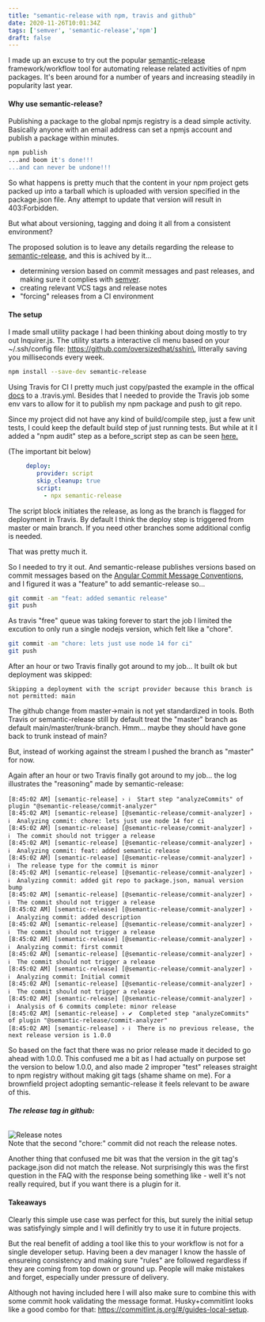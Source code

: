 ```yaml
---
title: "semantic-release with npm, travis and github"
date: 2020-11-26T10:01:34Z
tags: ['semver', 'semantic-release','npm']
draft: false
---
```

I made up an excuse to try out the popular [semantic-release](https://www.npmjs.com/package/semantic-release) framework/workflow tool for automating release related activities of npm packages. It's been around for a number of years and increasing steadily in popularity last year.

#### Why use semantic-release?

Publishing a package to the global npmjs registry is a dead simple activity. Basically anyone with an email address can set a npmjs account and publish a package within minutes.
``` sh
npm publish
...and boom it's done!!!
...and can never be undone!!!
```

So what happens is pretty much that the content in your npm project gets packed up into a tarball which is uploaded with version specified in the package.json file. Any attempt to update that version will result in 403:Forbidden. 

But what about versioning, tagging and doing it all from a consistent environment? 

The proposed solution is to leave any details regarding the release to [semantic-release](https://www.npmjs.com/package/semantic-release), and this is achived by it...
- determining version based on commit messages and past releases, and making sure it complies with [semver](https://semver.org/).
- creating relevant VCS tags and release notes
- "forcing" releases from a CI environment

#### The setup
I made small utility package I had been thinking about doing mostly to try out Inquirer.js. The utility starts a interactive cli menu based on your ~/.ssh/config file: https://github.com/oversizedhat/sshin\, litterally saving you milliseconds every week.

``` sh
npm install --save-dev semantic-release
```

Using Travis for CI I pretty much just copy/pasted the example in the offical [docs](https://semantic-release.gitbook.io/semantic-release/recipes/recipes/travis) to a .travis.yml. Besides that I needed to provide the Travis job some env vars to allow for it to publish my npm package and push to git repo.

Since my project did not have any kind of build/compile step, just a few unit tests, I could keep the default build step of just running tests. But while at it I added a "npm audit" step as a before_script step as can be seen [here.](https://github.com/oversizedhat/sshin/blob/master/.travis.yml)

(The important bit below)
```yml
     deploy:
        provider: script
        skip_cleanup: true
        script:
          - npx semantic-release
```
The script block initiates the release, as long as the branch is flagged for deployment in Travis. By default I think the deploy step is triggered from master or main branch. If you need other branches some additional config is needed.

That was pretty much it.

So I needed to try it out. And semantic-release publishes versions based on commit messages based on the [Angular Commit Message Conventions](https://github.com/angular/angular.js/blob/master/DEVELOPERS.md#-git-commit-guidelines), and I figured it was a "feature" to add semantic-release so...

```sh
git commit -am "feat: added semantic release"
git push
```
As travis "free" queue was taking forever to start the job I limited the excution to only run a single nodejs version, which felt like a "chore".

```sh
git commit -am "chore: lets just use node 14 for ci"
git push
```
After an hour or two Travis finally got around to my job...
It built ok but deployment was skipped:
```
Skipping a deployment with the script provider because this branch is not permitted: main
```

The github change from master->main is not yet standardized in tools. Both Travis or semantic-release still by default treat the "master" branch as default main/master/trunk-branch. Hmm... maybe they should have gone back to trunk instead of main? 

But, instead of working against the stream I pushed the branch as "master" for now.

Again after an hour or two Travis finally got around to my job... the log illustrates the "reasoning" made by semantic-release:
```
[8:45:02 AM] [semantic-release] › ℹ  Start step "analyzeCommits" of plugin "@semantic-release/commit-analyzer"
[8:45:02 AM] [semantic-release] [@semantic-release/commit-analyzer] › ℹ  Analyzing commit: chore: lets just use node 14 for ci
[8:45:02 AM] [semantic-release] [@semantic-release/commit-analyzer] › ℹ  The commit should not trigger a release
[8:45:02 AM] [semantic-release] [@semantic-release/commit-analyzer] › ℹ  Analyzing commit: feat: added semantic release
[8:45:02 AM] [semantic-release] [@semantic-release/commit-analyzer] › ℹ  The release type for the commit is minor
[8:45:02 AM] [semantic-release] [@semantic-release/commit-analyzer] › ℹ  Analyzing commit: added git repo to package.json, manual version bump
[8:45:02 AM] [semantic-release] [@semantic-release/commit-analyzer] › ℹ  The commit should not trigger a release
[8:45:02 AM] [semantic-release] [@semantic-release/commit-analyzer] › ℹ  Analyzing commit: added description
[8:45:02 AM] [semantic-release] [@semantic-release/commit-analyzer] › ℹ  The commit should not trigger a release
[8:45:02 AM] [semantic-release] [@semantic-release/commit-analyzer] › ℹ  Analyzing commit: first commit
[8:45:02 AM] [semantic-release] [@semantic-release/commit-analyzer] › ℹ  The commit should not trigger a release
[8:45:02 AM] [semantic-release] [@semantic-release/commit-analyzer] › ℹ  Analyzing commit: Initial commit
[8:45:02 AM] [semantic-release] [@semantic-release/commit-analyzer] › ℹ  The commit should not trigger a release
[8:45:02 AM] [semantic-release] [@semantic-release/commit-analyzer] › ℹ  Analysis of 6 commits complete: minor release
[8:45:02 AM] [semantic-release] › ✔  Completed step "analyzeCommits" of plugin "@semantic-release/commit-analyzer"
[8:45:02 AM] [semantic-release] › ℹ  There is no previous release, the next release version is 1.0.0
```

So based on the fact that there was no prior release made it decided to go ahead with 1.0.0. This confused me a bit as I had actually on purpose set the version to below 1.0.0, and also made 2 improper "test" releases straight to npm registry without making git tags (shame shame on me). For a brownfield project adopting semantic-release it feels relevant to be aware of this. 

###### **The release tag in github:**
![Release notes](/blog/img/semantic-release-git-tag.png)
<br/>
Note that the second "chore:" commit did not reach the release notes.

Another thing that confused me bit was that the version in the git tag's package.json did not match the release. Not surprisingly this was the first question in the FAQ with the response being something like - well it's not really required, but if you want there is a plugin for it.

#### Takeaways
Clearly this simple use case was perfect for this, but surely the initial setup was satisfyingly simple and I will definitly try to use it in future projects.

But the real benefit of adding a tool like this to your workflow is not for a single developer setup. Having been a dev manager I know the hassle of ensureing consistency and making sure "rules" are followed regardless if they are coming from top down or ground up. People will make mistakes and forget, especially under pressure of delivery.

Although not having included here I will also make sure to combine this with some commit hook validating the message format. Husky+commitlint looks like a good combo for that: https://commitlint.js.org/#/guides-local-setup.
